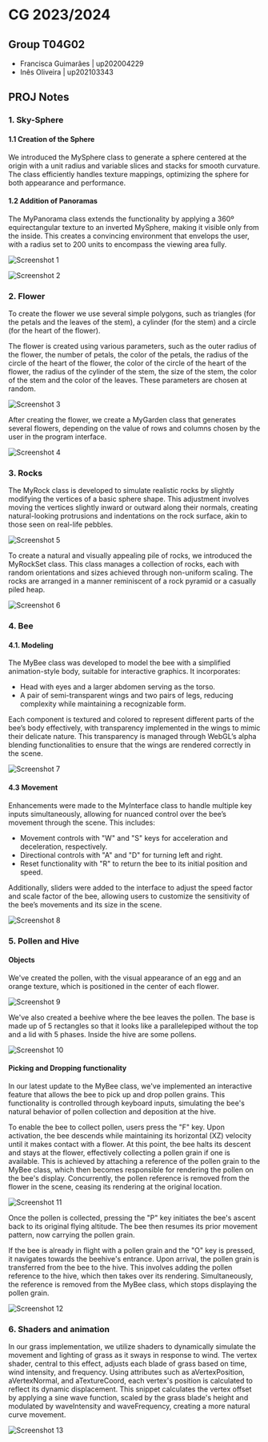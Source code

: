 # CG 2023/2024

## Group T04G02

- Francisca Guimarães | up202004229
- Inês Oliveira | up202103343

## PROJ Notes

### 1. Sky-Sphere

#### 1.1 Creation of the Sphere

We introduced the MySphere class to generate a sphere centered at the origin with a unit radius and variable slices and stacks for smooth curvature. The class efficiently handles texture mappings, optimizing the sphere for both appearance and performance.

#### 1.2 Addition of Panoramas

The MyPanorama class extends the functionality by applying a 360º equirectangular texture to an inverted MySphere, making it visible only from the inside. This creates a convincing environment that envelops the user, with a radius set to 200 units to encompass the viewing area fully.

![Screenshot 1](screenshots/project-t04g02-1a.png)

![Screenshot 2](screenshots/project-t04g02-1b.png)


### 2. Flower

To create the flower we use several simple polygons, such as triangles (for the petals and the leaves of the stem), a cylinder (for the stem) and a circle (for the heart of the flower).

The flower is created using various parameters, such as the outer radius of the flower, the number of petals, the color of the petals, the radius of the circle of the heart of the flower, the color of the circle of the heart of the flower, the radius of the cylinder of the stem, the size of the stem, the color of the stem and the color of the leaves. These parameters are chosen at random.


![Screenshot 3](screenshots/project-t04g02-2b.png)

After creating the flower, we create a MyGarden class that generates several flowers, depending on the value of rows and columns chosen by the user in the program interface. 

![Screenshot 4](screenshots/project-t04g02-2a.png)

### 3. Rocks

The MyRock class is developed to simulate realistic rocks by slightly modifying the vertices of a basic sphere shape. This adjustment involves moving the vertices slightly inward or outward along their normals, creating natural-looking protrusions and indentations on the rock surface, akin to those seen on real-life pebbles. 

![Screenshot 5](screenshots/project-t04g02-3a.png)

To create a natural and visually appealing pile of rocks, we introduced the MyRockSet class. This class manages a collection of rocks, each with random orientations and sizes achieved through non-uniform scaling. The rocks are arranged in a manner reminiscent of a rock pyramid or a casually piled heap.

![Screenshot 6](screenshots/project-t04g02-3b.png)

### 4. Bee

#### 4.1. Modeling

The MyBee class was developed to model the bee with a simplified animation-style body, suitable for interactive graphics. It incorporates:
- Head with eyes and a larger abdomen serving as the torso.
- A pair of semi-transparent wings and two pairs of legs, reducing complexity while maintaining a recognizable form.

Each component is textured and colored to represent different parts of the bee’s body effectively, with transparency implemented in the wings to mimic their delicate nature. This transparency is managed through WebGL’s alpha blending functionalities to ensure that the wings are rendered correctly in the scene.

![Screenshot 7](screenshots/project-t04g02-4.png)

#### 4.3 Movement 

Enhancements were made to the MyInterface class to handle multiple key inputs simultaneously, allowing for nuanced control over the bee’s movement through the scene. This includes:

- Movement controls with "W" and "S" keys for acceleration and deceleration, respectively.
- Directional controls with "A" and "D" for turning left and right.
- Reset functionality with "R" to return the bee to its initial position and speed.

Additionally, sliders were added to the interface to adjust the speed factor and scale factor of the bee, allowing users to customize the sensitivity of the bee’s movements and its size in the scene.

![Screenshot 8](screenshots/project-t04g02-5.png)

### 5. Pollen and Hive 

#### Objects

We've created the pollen, with the visual appearance of an egg and an orange texture, which is positioned in the center of each flower. 

![Screenshot 9](screenshots/project-t04g02-6a.png)

We've also created a beehive where the bee leaves the pollen. The base is made up of 5 rectangles so that it looks like a parallelepiped without the top and a lid with 5 phases. Inside the hive are some pollens.

![Screenshot 10](screenshots/project-t04g02-6b.png)

#### Picking and Dropping functionality

In our latest update to the MyBee class, we've implemented an interactive feature that allows the bee to pick up and drop pollen grains. This functionality is controlled through keyboard inputs, simulating the bee's natural behavior of pollen collection and deposition at the hive.

To enable the bee to collect pollen, users press the "F" key. Upon activation, the bee descends while maintaining its horizontal (XZ) velocity until it makes contact with a flower. At this point, the bee halts its descent and stays at the flower, effectively collecting a pollen grain if one is available. This is achieved by attaching a reference of the pollen grain to the MyBee class, which then becomes responsible for rendering the pollen on the bee's display. Concurrently, the pollen reference is removed from the flower in the scene, ceasing its rendering at the original location.

![Screenshot 11](screenshots/project-t04g02-6c.png)

Once the pollen is collected, pressing the "P" key initiates the bee's ascent back to its original flying altitude. The bee then resumes its prior movement pattern, now carrying the pollen grain. 

If the bee is already in flight with a pollen grain and the "O" key is pressed, it navigates towards the beehive's entrance. Upon arrival, the pollen grain is transferred from the bee to the hive. This involves adding the pollen reference to the hive, which then takes over its rendering. Simultaneously, the reference is removed from the MyBee class, which stops displaying the pollen grain. 

![Screenshot 12](screenshots/project-t04g02-6d.png)

### 6. Shaders and animation

In our grass implementation, we utilize shaders to dynamically simulate the movement and lighting of grass as it sways in response to wind. The vertex shader, central to this effect, adjusts each blade of grass based on time, wind intensity, and frequency. Using attributes such as aVertexPosition, aVertexNormal, and aTextureCoord, each vertex's position is calculated to reflect its dynamic displacement.
This snippet calculates the vertex offset by applying a sine wave function, scaled by the grass blade's height and modulated by waveIntensity and waveFrequency, creating a more natural curve movement.

![Screenshot 13](screenshots/project-t04g02-7.png)